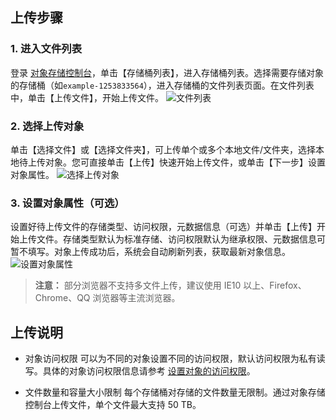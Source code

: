 ## 上传步骤
### 1. 进入文件列表
 登录 [对象存储控制台](http://console.tcecqpoc.fsphere.cn/cos5)，单击【存储桶列表】，进入存储桶列表。选择需要存储对象的存储桶（如`example-1253833564`），进入存储桶的文件列表页面。在文件列表中，单击【上传文件】，开始上传文件。
  ![文件列表](http://imgcache.tcecqpoc.fsphere.cn/image/mc.qcloudimg.com/static/img/f1ded4b0ac6cbe8753d40bf3c2bd935c/image.png)
### 2. 选择上传对象
单击【选择文件】或【选择文件夹】，可上传单个或多个本地文件/文件夹，选择本地待上传对象。您可直接单击【上传】快速开始上传文件，或单击【下一步】设置对象属性。
![选择上传对象](http://imgcache.tcecqpoc.fsphere.cn/image/mc.qcloudimg.com/static/img/81a9018dff1dabd0fcec64b77fb9f959/image.png)
### 3. 设置对象属性（可选）
设置好待上传文件的存储类型、访问权限，元数据信息（可选）并单击【上传】开始上传文件。存储类型默认为标准存储、访问权限默认为继承权限、元数据信息可暂不填写。对象上传成功后，系统会自动刷新列表，获取最新对象信息。
![设置对象属性](http://imgcache.tcecqpoc.fsphere.cn/image/mc.qcloudimg.com/static/img/983750503cdff2d52911a98862375b99/image.png)

> **注意：**
> 部分浏览器不支持多文件上传，建议使用 IE10 以上、Firefox、Chrome、QQ 浏览器等主流浏览器。

## 上传说明
- 对象访问权限
  可以为不同的对象设置不同的访问权限，默认访问权限为私有读写。具体的对象访问权限信息请参考 [设置对象的访问权限](/document/product/436/13327)。

- 文件数量和容量大小限制
  每个存储桶对存储的文件数量无限制。通过对象存储控制台上传文件，单个文件最大支持 50 TB。
